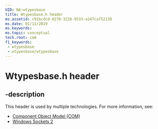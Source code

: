 ```yaml
---
UID: NA:wtypesbase
title: Wtypesbase.h header
ms.assetid: c91bcdcd-d270-3228-9533-a247caf52130
ms.date: 01/11/2019
ms.keywords: 
ms.topic: conceptual
tech.root: com
f1_keywords:
 - wtypesbase
 - wtypesbase/wtypesbase
---
```


# Wtypesbase.h header


## -description

This header is used by multiple technologies. For more information, see:

- [Component Object Model (COM)](../_com/index.md)
- [Windows Sockets 2](../_winsock/index.md)

